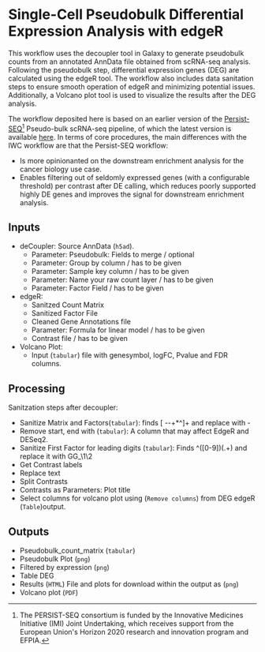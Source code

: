 # Single-Cell Pseudobulk Differential Expression Analysis with edgeR

This workflow uses the decoupler tool in Galaxy to generate pseudobulk counts from an annotated AnnData file obtained from scRNA-seq analysis. Following the pseudobulk step, differential expression genes (DEG) are calculated 
using the edgeR tool. The workflow also includes data sanitation steps to ensure smooth operation of edgeR and minimizing potential issues. Additionally, a Volcano plot tool is used to visualize the results after the DEG 
analysis.

The workflow deposited here is based on an earlier version of the [Persist-SEQ](https://persist-seq.org/)[^1] Pseudo-bulk scRNA-seq pipeline, of which the latest version is available [here](https://usegalaxy.eu/published/workflow?id=c3a11e1ac1aa8383). In terms of core procedures, the main differences with the IWC workflow are that the Persist-SEQ workflow:

[^1]: The PERSIST-SEQ consortium is funded by the Innovative Medicines Initiative (IMI) Joint Undertaking, which receives support from the European Union's Horizon 2020 research and innovation program and EFPIA.

- Is more opinionanted on the downstream enrichment analysis for the cancer biology use case.
- Enables filtering out of seldomly expressed genes (with a configurable threshold) per contrast after DE calling, which reduces poorly supported highly DE genes and improves the signal for downstream enrichment analysis.

## Inputs

- deCoupler: Source AnnData (`h5ad`).
    - Parameter: Pseudobulk: Fields to merge / optional 
    - Parameter: Group by column / has to be given
    - Parameter: Sample key column / has to be given
    - Parameter: Name your raw count layer / has to be given
    - Parameter: Factor Field / has to be given
- edgeR:
    - Sanitzed Count Matrix
    - Sanitized Factor File
    - Cleaned Gene Annotations file
    - Parameter: Formula for linear model / has to be given
    - Contrast file / has to be given
- Volcano Plot:
    - Input (`tabular`) file with genesymbol, logFC, Pvalue and FDR columns.

## Processing

Sanitzation steps after decoupler:
- Sanitize Matrix and Factors(`tabular`): finds [ --+*^]+ and replace with -
- Remove start, end with (`tabular`): A column that may affect EdgeR and DESeq2.
- Sanitize First Factor for leading digits (`tabular`): Finds ^([0-9])(.+) and replace it with GG_\\1\\2
- Get Contrast labels
- Replace text
- Split Contrasts
- Contrasts as Parameters: Plot title
- Select columns for volcano plot using (`Remove columns`) from DEG edgeR (`Table`)output.


## Outputs

  - Pseudobulk_count_matrix (`tabular`)
  - Pseudobulk Plot (`png`)
  - Filtered by expression (`png`)
  - Table DEG
  - Results (`HTML`) File and plots for download within the output as (`png`)
  - Volcano plot (`PDF`)

